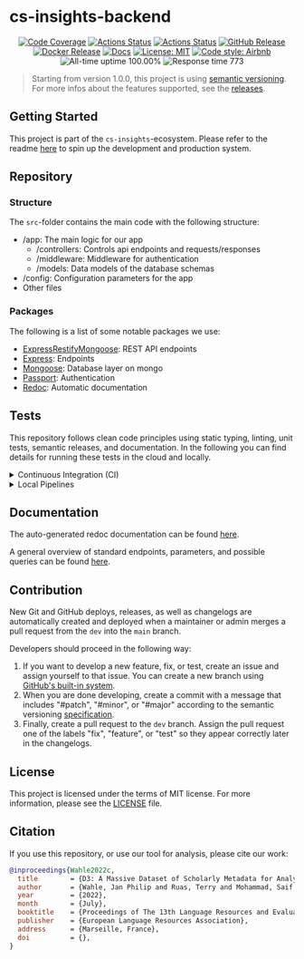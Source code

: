 # cs-insights-backend

<p align="center">
<a href="https://codecov.io/gh/gipplab/cs-insights-backend"><img alt="Code Coverage" src="https://codecov.io/gh/gipplab/cs-insights-backend/branch/main/graph/badge.svg?token=FW8MXQX5XK"/></a>
<a href="https://github.com/gipplab/cs-insights-backend/actions/workflows/release.yml"><img alt="Actions Status" src="https://github.com/gipplab/cs-insights-backend/actions/workflows/release.yml/badge.svg?branch=dev"></a>  
<a href="https://github.com/gipplab/cs-insights-backend/actions/workflows/main.yml"><img alt="Actions Status" src="https://github.com/gipplab/cs-insights-backend/actions/workflows/main.yml/badge.svg"></a>
<a href="https://github.com/gipplab/cs-insights-backend/releases"><img alt="GitHub Release" src="https://img.shields.io/github/v/release/gipplab/cs-insights-backend?sort=semver"></a>
<a href="https://hub.docker.com/repository/docker/jpelhaw/nlp-land-backend"><img alt="Docker Release" src="https://img.shields.io/docker/v/jpelhaw/nlp-land-backend?label=Docker"></a>
<a href="https://gipplab.github.io/cs-insights-backend/"><img alt="Docs" src="https://img.shields.io/badge/Docs-gh--pages-blue"></a>
<a href="https://github.com/ag-gipp/cs-insights-backend/blob/master/LICENSE"><img alt="License: MIT" src="https://black.readthedocs.io/en/stable/_static/license.svg"></a>
<a href="https://github.com/airbnb/javascript"><img alt="Code style: Airbnb" src="https://img.shields.io/badge/codestyle-Airbnb-success"></a>
<img alt="All-time uptime 100.00%" src="https://img.shields.io/endpoint?url=https%3A%2F%2Fraw.githubusercontent.com%2Fgipplab%2Fcs-insights-uptime%2FHEAD%2Fapi%2Fbackend%2Fuptime.json">
<img alt="Response time 773" src="https://img.shields.io/endpoint?url=https%3A%2F%2Fraw.githubusercontent.com%2Fgipplab%2Fcs-insights-uptime%2FHEAD%2Fapi%2Fbackend%2Fresponse-time.json">
</p>

> Starting from version 1.0.0, this project is using [semantic versioning](https://semver.org/). For more infos about the features supported, see the [releases](https://github.com/gipplab/cs-insights-backend/releases).

## Getting Started

This project is part of the `cs-insights`-ecosystem. Please refer to the readme [here](https://github.com/gipplab/cs-insights-main) to spin up the development and production system.

## Repository
### Structure
The `src`-folder contains the main code with the following structure:
- /app: The main logic for our app
  - /controllers: Controls api endpoints and requests/responses
  - /middleware: Middleware for authentication
  - /models: Data models of the database schemas
- /config: Configuration parameters for the app
- Other files

### Packages
The following is a list of some notable packages we use:
- [ExpressRestifyMongoose](https://florianholzapfel.github.io/express-restify-mongoose/v1/): REST API endpoints
- [Express](https://expressjs.com): Endpoints
- [Mongoose](https://mongoosejs.com): Database layer on mongo
- [Passport](https://www.passportjs.org): Authentication
- [Redoc](https://github.com/Redocly/redoc): Automatic documentation
    
## Tests
This repository follows clean code principles using static typing, linting, unit tests, semantic releases, and documentation. In the following you can find details for running these tests in the cloud and locally.

<details> <summary> Continuous Integration (CI) </summary>

1. Whenever you create a pull request against the `dev` branch, typing, linting, and unit tests are checked.
2. Whenever a maintainer or admin creates a pull request from the `dev` to the `main` branch, a new release, docker image, documentation, and coverage report is generated.

</details>

<details> <summary> Local Pipelines </summary>

To run these CI pipelines such as tests and linting locally install [act](https://github.com/nektos/act). With act you can run CI tests in docker containers the way they are run on GitHub actions.

To run the full check suite with act you need the full ubuntu image (>12GB) and then execute:
```shell
act
```

To run a single check like the Test from the pipeline, execute:
```shell
act -j Test
```

You can also run the tests without act using:
```shell
npm run test
npm run lint
```

We use an additional npm script `test2` to make it easier to run specific tests using `grep`:
```shell
npm run test2 -- -g <query>
```
This will not generate a code coverage report and by replacing `<query>` with
e.g. `topics` only tests or test groups that contain the word `topics` will be run.

</details>


## Documentation
The auto-generated redoc documentation can be found [here](https://gipplab.github.io/cs-insights-backend/).

A general overview of standard endpoints, parameters, and possible queries can be found [here](https://florianholzapfel.github.io/express-restify-mongoose/v1/).

    
## Contribution
New Git and GitHub deploys, releases, as well as changelogs are automatically created and deployed when a maintainer or admin merges a pull request from the `dev` into the `main` branch.
    
Developers should proceed in the following way:
1. If you want to develop a new feature, fix, or test, create an issue and assign yourself to that issue. You can create a new branch using [GitHub's built-in system](https://docs.github.com/en/issues/tracking-your-work-with-issues/creating-a-branch-for-an-issue).
2. When you are done developing, create a commit with a message that includes "#patch", "#minor", or "#major" according to the semantic versioning [specification](https://semver.org/).
3. Finally, create a pull request to the `dev` branch. Assign the pull request one of the labels "fix", "feature", or "test" so they appear correctly later in the changelogs.

## License
This project is licensed under the terms of MIT license. For more information, please see the [LICENSE](LICENSE) file.

## Citation
If you use this repository, or use our tool for analysis, please cite our work:

```bib
@inproceedings{Wahle2022c,
  title        = {D3: A Massive Dataset of Scholarly Metadata for Analyzing the State of Computer Science Research},
  author       = {Wahle, Jan Philip and Ruas, Terry and Mohammad, Saif M. and Gipp, Bela},
  year         = {2022},
  month        = {July},
  booktitle    = {Proceedings of The 13th Language Resources and Evaluation Conference},
  publisher    = {European Language Resources Association},
  address      = {Marseille, France},
  doi          = {},
}
```
